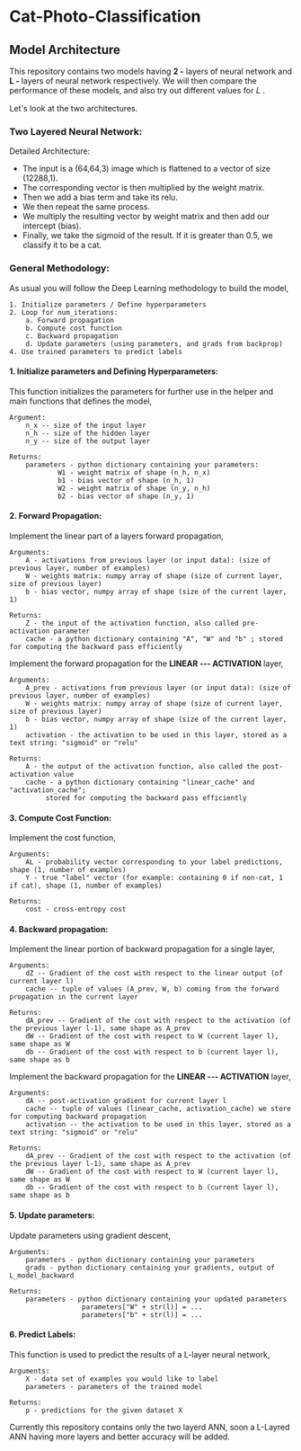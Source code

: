 # Cat-Photo-Classification

## Model Architecture

This repository contains two models having <b>2 -</b> layers of neural network and <b>L - </b> layers of neural network respectively.
We will then compare the performance of these models, and also try out different values for  𝐿 .

Let's look at the two architectures.

### Two Layered Neural Network:

Detailed Architecture:
- The input is a (64,64,3) image which is flattened to a vector of size (12288,1). 
- The corresponding vector is then multiplied by the weight matrix.
- Then we add a bias term and take its relu.
- We then repeat the same process.
- We multiply the resulting vector by weight matrix and then add our intercept (bias). 
- Finally, we take the sigmoid of the result. If it is greater than 0.5, we classify it to be a cat.

### General Methodology:

As usual you will follow the Deep Learning methodology to build the model,

    1. Initialize parameters / Define hyperparameters
    2. Loop for num_iterations:
        a. Forward propagation
        b. Compute cost function
        c. Backward propagation
        d. Update parameters (using parameters, and grads from backprop)   
    4. Use trained parameters to predict labels

#### 1. Initialize parameters and Defining Hyperparameters:

This function initializes the parameters for further use in the helper and main functions that defines the model,    

    Argument:
        n_x -- size of the input layer
        n_h -- size of the hidden layer
        n_y -- size of the output layer

    Returns:
        parameters - python dictionary containing your parameters:
                W1 - weight matrix of shape (n_h, n_x)
                b1 - bias vector of shape (n_h, 1)
                W2 - weight matrix of shape (n_y, n_h)
                b2 - bias vector of shape (n_y, 1)  

#### 2. Forward Propagation:
Implement the linear part of a layers forward propagation,

    Arguments:
        A - activations from previous layer (or input data): (size of previous layer, number of examples)
        W - weights matrix: numpy array of shape (size of current layer, size of previous layer)
        b - bias vector, numpy array of shape (size of the current layer, 1)

    Returns:
        Z - the input of the activation function, also called pre-activation parameter 
        cache - a python dictionary containing "A", "W" and "b" ; stored for computing the backward pass efficiently

Implement the forward propagation for the **LINEAR --- ACTIVATION** layer,

    Arguments:
        A_prev - activations from previous layer (or input data): (size of previous layer, number of examples)
        W - weights matrix: numpy array of shape (size of current layer, size of previous layer)
        b - bias vector, numpy array of shape (size of the current layer, 1)
        activation - the activation to be used in this layer, stored as a text string: "sigmoid" or "relu"

    Returns:
        A - the output of the activation function, also called the post-activation value 
        cache - a python dictionary containing "linear_cache" and "activation_cache";
             stored for computing the backward pass efficiently

#### 3. Compute Cost Function:
Implement the cost function,

    Arguments:
        AL - probability vector corresponding to your label predictions, shape (1, number of examples)
        Y - true "label" vector (for example: containing 0 if non-cat, 1 if cat), shape (1, number of examples)

    Returns:
        cost - cross-entropy cost

#### 4. Backward propagation:
Implement the linear portion of backward propagation for a single layer,

    Arguments:
        dZ -- Gradient of the cost with respect to the linear output (of current layer l)
        cache -- tuple of values (A_prev, W, b) coming from the forward propagation in the current layer

    Returns:
        dA_prev -- Gradient of the cost with respect to the activation (of the previous layer l-1), same shape as A_prev
        dW -- Gradient of the cost with respect to W (current layer l), same shape as W
        db -- Gradient of the cost with respect to b (current layer l), same shape as b
    
Implement the backward propagation for the **LINEAR --- ACTIVATION** layer,

    Arguments:
        dA -- post-activation gradient for current layer l 
        cache -- tuple of values (linear_cache, activation_cache) we store for computing backward propagation 
        activation -- the activation to be used in this layer, stored as a text string: "sigmoid" or "relu"

    Returns:
        dA_prev -- Gradient of the cost with respect to the activation (of the previous layer l-1), same shape as A_prev
        dW -- Gradient of the cost with respect to W (current layer l), same shape as W
        db -- Gradient of the cost with respect to b (current layer l), same shape as b


#### 5. Update parameters:
Update parameters using gradient descent,
    
    Arguments:
        parameters - python dictionary containing your parameters 
        grads - python dictionary containing your gradients, output of L_model_backward
    
    Returns:
        parameters - python dictionary containing your updated parameters 
                      parameters["W" + str(l)] = ... 
                      parameters["b" + str(l)] = ...

#### 6. Predict Labels:
This function is used to predict the results of a  L-layer neural network,
    
    Arguments:
        X - data set of examples you would like to label
        parameters - parameters of the trained model

    Returns:
        p - predictions for the given dataset X
        
Currently this repository contains only the two layerd ANN, soon a L-Layred ANN having more layers and better accuracy will be added.
